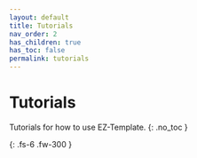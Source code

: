 ```yaml
---
layout: default
title: Tutorials
nav_order: 2
has_children: true
has_toc: false
permalink: tutorials
---
```


# Tutorials
Tutorials for how to use EZ-Template. 
{: .no_toc }

{: .fs-6 .fw-300 }